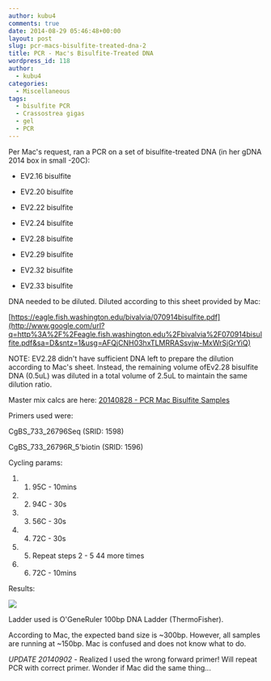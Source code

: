 ```yaml
---
author: kubu4
comments: true
date: 2014-08-29 05:46:48+00:00
layout: post
slug: pcr-macs-bisulfite-treated-dna-2
title: PCR - Mac's Bisulfite-Treated DNA
wordpress_id: 118
author:
  - kubu4
categories:
  - Miscellaneous
tags:
  - bisulfite PCR
  - Crassostrea gigas
  - gel
  - PCR
---
```


Per Mac's request, ran a PCR on a set of bisulfite-treated DNA (in her gDNA 2014 box in small -20C):



	
  * EV2.16 bisulfite

	
  * EV2.20 bisulfite

	
  * EV2.22 bisulfite

	
  * EV2.24 bisulfite

	
  * EV2.28 bisulfite

	
  * EV2.29 bisulfite

	
  * EV2.32 bisulfite

	
  * EV2.33 bisulfite


DNA needed to be diluted. Diluted according to this sheet provided by Mac:

[https://eagle.fish.washington.edu/bivalvia/070914bisulfite.pdf](http://www.google.com/url?q=http%3A%2F%2Feagle.fish.washington.edu%2Fbivalvia%2F070914bisulfite.pdf&sa=D&sntz=1&usg=AFQjCNH03hxTLMRRASsvjw-MxWrSjGrYiQ)

NOTE: EV2.28 didn't have sufficient DNA left to prepare the dilution according to Mac's sheet. Instead, the remaining volume ofEv2.28 bisulfite DNA (0.5uL) was diluted in a total volume of 2.5uL to maintain the same dilution ratio.

Master mix calcs are here: [20140828 - PCR Mac Bisulfite Samples](https://docs.google.com/spreadsheets/d/1X6no-kLxJw15cuo84dJc_JmHO_0445nJmSqvya6DiGE/edit?usp=sharing)

Primers used were:


CgBS_733_26796Seq (SRID: 1598)




CgBS_733_26796R_5'biotin (SRID: 1596)


Cycling params:



	
  1. 1. 95C - 10mins

	
  2. 2. 94C - 30s

	
  3. 3. 56C - 30s

	
  4. 4. 72C - 30s

	
  5. 5. Repeat steps 2 - 5 44 more times

	
  6. 6. 72C - 10mins


Results:

![](https://eagle.fish.washington.edu/Arabidopsis/20140829%20-%20Gel%20EV2%20bisulfite%20PCR.png)

Ladder used is O'GeneRuler 100bp DNA Ladder (ThermoFisher).

According to Mac, the expected band size is ~300bp. However, all samples are running at ~150bp. Mac is confused and does not know what to do.

*UPDATE 20140902* - Realized I used the wrong forward primer! Will repeat PCR with correct primer. Wonder if Mac did the same thing...
